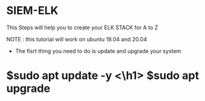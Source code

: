 # SIEM-ELK
This Steps will help you to create your ELK STACK for A to Z

NOTE : this tutorial will work on ubuntu 18.04 and 20.04

- The fisrt thing you need to do is update and upgrade your system
<h1> $sudo apt update -y <\h1>
$sudo apt upgrade 
